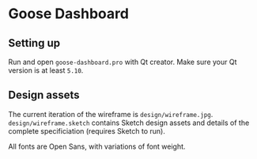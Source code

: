 # Goose Dashboard

## Setting up
Run and open `goose-dashboard.pro` with Qt creator. Make sure your Qt version is at least `5.10`.

## Design assets
The current iteration of the wireframe is `design/wireframe.jpg`. 
`design/wireframe.sketch` contains Sketch design assets and details of the
complete specificiation (requires Sketch to run). 

All fonts are Open Sans, with variations of font weight.
